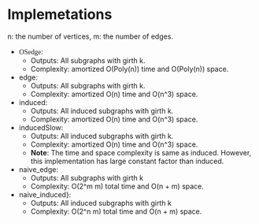 # Implemetations 
n: the number of vertices, m: the number of edges. 

- <font face="Computer Modern Typewriter">OSedge</font>: 
	- Outputs: All subgraphs with girth k. 
	- Complexity: amortized O(Poly(n)) time and O(Poly(n)) space. 
- edge: 
	- Outputs: All subgraphs with girth k. 
	- Complexity: amortized O(n) time and O(n^3) space. 
- induced:  
	- Outputs: All induced subgraphs with girth k. 
	- Complexity: amortized O(n) time and O(n^3) space. 
- inducedSlow:  
	- Outputs: All induced subgraphs with girth k. 
	- Complexity: amortized O(n) time and O(n^3) space. 
	- $\textbf{Note}$: The time and space complexity is same as induced. However, this implementation has large constant factor than induced. 
- naive_edge: 
	- Outputs: All subgraphs with girth k
	- Complexity: O(2^m m) total time and O(n + m) space. 
- naive_induced}: 
	- Outputs: All induced subgraphs with girth k
	- Complexity: O(2^n m) total time and O(n + m) space. 
